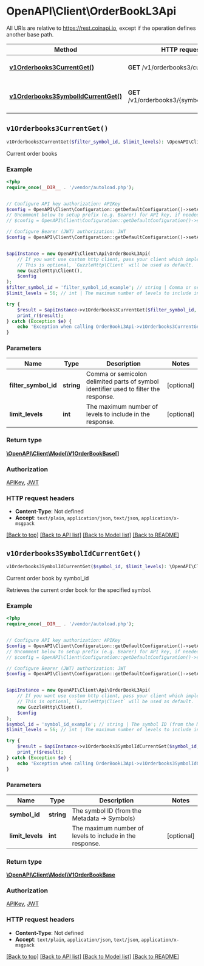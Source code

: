 # OpenAPI\Client\OrderBookL3Api

All URIs are relative to https://rest.coinapi.io, except if the operation defines another base path.

| Method | HTTP request | Description |
| ------------- | ------------- | ------------- |
| [**v1Orderbooks3CurrentGet()**](OrderBookL3Api.md#v1Orderbooks3CurrentGet) | **GET** /v1/orderbooks3/current | Current order books |
| [**v1Orderbooks3SymbolIdCurrentGet()**](OrderBookL3Api.md#v1Orderbooks3SymbolIdCurrentGet) | **GET** /v1/orderbooks3/{symbol_id}/current | Current order book by symbol_id |


## `v1Orderbooks3CurrentGet()`

```php
v1Orderbooks3CurrentGet($filter_symbol_id, $limit_levels): \OpenAPI\Client\Model\V1OrderBookBase[]
```

Current order books

### Example

```php
<?php
require_once(__DIR__ . '/vendor/autoload.php');


// Configure API key authorization: APIKey
$config = OpenAPI\Client\Configuration::getDefaultConfiguration()->setApiKey('Authorization', 'YOUR_API_KEY');
// Uncomment below to setup prefix (e.g. Bearer) for API key, if needed
// $config = OpenAPI\Client\Configuration::getDefaultConfiguration()->setApiKeyPrefix('Authorization', 'Bearer');

// Configure Bearer (JWT) authorization: JWT
$config = OpenAPI\Client\Configuration::getDefaultConfiguration()->setAccessToken('YOUR_ACCESS_TOKEN');


$apiInstance = new OpenAPI\Client\Api\OrderBookL3Api(
    // If you want use custom http client, pass your client which implements `GuzzleHttp\ClientInterface`.
    // This is optional, `GuzzleHttp\Client` will be used as default.
    new GuzzleHttp\Client(),
    $config
);
$filter_symbol_id = 'filter_symbol_id_example'; // string | Comma or semicolon delimited parts of symbol identifier used to filter the response.
$limit_levels = 56; // int | The maximum number of levels to include in the response.

try {
    $result = $apiInstance->v1Orderbooks3CurrentGet($filter_symbol_id, $limit_levels);
    print_r($result);
} catch (Exception $e) {
    echo 'Exception when calling OrderBookL3Api->v1Orderbooks3CurrentGet: ', $e->getMessage(), PHP_EOL;
}
```

### Parameters

| Name | Type | Description  | Notes |
| ------------- | ------------- | ------------- | ------------- |
| **filter_symbol_id** | **string**| Comma or semicolon delimited parts of symbol identifier used to filter the response. | [optional] |
| **limit_levels** | **int**| The maximum number of levels to include in the response. | [optional] |

### Return type

[**\OpenAPI\Client\Model\V1OrderBookBase[]**](../Model/V1OrderBookBase.md)

### Authorization

[APIKey](../../README.md#APIKey), [JWT](../../README.md#JWT)

### HTTP request headers

- **Content-Type**: Not defined
- **Accept**: `text/plain`, `application/json`, `text/json`, `application/x-msgpack`

[[Back to top]](#) [[Back to API list]](../../README.md#endpoints)
[[Back to Model list]](../../README.md#models)
[[Back to README]](../../README.md)

## `v1Orderbooks3SymbolIdCurrentGet()`

```php
v1Orderbooks3SymbolIdCurrentGet($symbol_id, $limit_levels): \OpenAPI\Client\Model\V1OrderBookBase
```

Current order book by symbol_id

Retrieves the current order book for the specified symbol.

### Example

```php
<?php
require_once(__DIR__ . '/vendor/autoload.php');


// Configure API key authorization: APIKey
$config = OpenAPI\Client\Configuration::getDefaultConfiguration()->setApiKey('Authorization', 'YOUR_API_KEY');
// Uncomment below to setup prefix (e.g. Bearer) for API key, if needed
// $config = OpenAPI\Client\Configuration::getDefaultConfiguration()->setApiKeyPrefix('Authorization', 'Bearer');

// Configure Bearer (JWT) authorization: JWT
$config = OpenAPI\Client\Configuration::getDefaultConfiguration()->setAccessToken('YOUR_ACCESS_TOKEN');


$apiInstance = new OpenAPI\Client\Api\OrderBookL3Api(
    // If you want use custom http client, pass your client which implements `GuzzleHttp\ClientInterface`.
    // This is optional, `GuzzleHttp\Client` will be used as default.
    new GuzzleHttp\Client(),
    $config
);
$symbol_id = 'symbol_id_example'; // string | The symbol ID (from the Metadata -> Symbols)
$limit_levels = 56; // int | The maximum number of levels to include in the response.

try {
    $result = $apiInstance->v1Orderbooks3SymbolIdCurrentGet($symbol_id, $limit_levels);
    print_r($result);
} catch (Exception $e) {
    echo 'Exception when calling OrderBookL3Api->v1Orderbooks3SymbolIdCurrentGet: ', $e->getMessage(), PHP_EOL;
}
```

### Parameters

| Name | Type | Description  | Notes |
| ------------- | ------------- | ------------- | ------------- |
| **symbol_id** | **string**| The symbol ID (from the Metadata -&gt; Symbols) | |
| **limit_levels** | **int**| The maximum number of levels to include in the response. | [optional] |

### Return type

[**\OpenAPI\Client\Model\V1OrderBookBase**](../Model/V1OrderBookBase.md)

### Authorization

[APIKey](../../README.md#APIKey), [JWT](../../README.md#JWT)

### HTTP request headers

- **Content-Type**: Not defined
- **Accept**: `text/plain`, `application/json`, `text/json`, `application/x-msgpack`

[[Back to top]](#) [[Back to API list]](../../README.md#endpoints)
[[Back to Model list]](../../README.md#models)
[[Back to README]](../../README.md)
